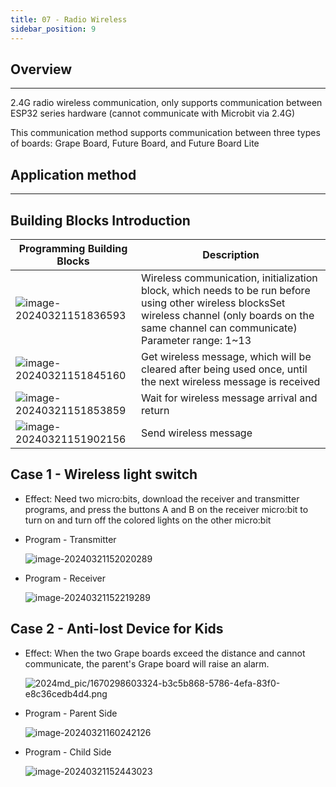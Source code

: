 ```yaml
---
title: 07 - Radio Wireless
sidebar_position: 9
---
```

## Overview

---

2.4G radio wireless communication, only supports communication between ESP32 series hardware (cannot communicate with Microbit via 2.4G)

This communication method supports communication between three types of boards: Grape Board, Future Board, and Future Board Lite

## Application method

---

## Building Blocks Introduction

| **Programming Building Blocks**                                                       | **Description**                                                                                                                                                                              |
| ------------------------------------------------------------------------------------------- | -------------------------------------------------------------------------------------------------------------------------------------------------------------------------------------------------- |
| ![image-20240321151836593](https://learn.kittenbot.cn/2024md_pic/image-20240321151836593.png) | Wireless communication, initialization block, which needs to be run before using other wireless blocksSet wireless channel (only boards on the same channel can communicate) Parameter range: 1~13 |
| ![image-20240321151845160](https://learn.kittenbot.cn/2024md_pic/image-20240321151845160.png) | Get wireless message, which will be cleared after being used once, until the next wireless message is received                                                                                     |
| ![image-20240321151853859](https://learn.kittenbot.cn/2024md_pic/image-20240321151853859.png) | Wait for wireless message arrival and return                                                                                                                                                       |
| ![image-20240321151902156](https://learn.kittenbot.cn/2024md_pic/image-20240321151902156.png) | Send wireless message                                                                                                                                                                              |

## Case 1 - Wireless light switch

- Effect: Need two micro:bits, download the receiver and transmitter programs, and press the buttons A and B on the receiver micro:bit to turn on and turn off the colored lights on the other micro:bit
- Program - Transmitter

  ![image-20240321152020289](https://learn.kittenbot.cn/2024md_pic/image-20240321152020289.png)
- Program - Receiver 


  ![image-20240321152219289](https://learn.kittenbot.cn/2024md_pic/image-20240321152219289.png)

## Case 2 - Anti-lost Device for Kids

- Effect: When the two Grape boards exceed the distance and cannot communicate, the parent's Grape board will raise an alarm.

  ![2024md_pic/1670298603324-b3c5b868-5786-4efa-83f0-e8c36cedb4d4.png](https://learn.kittenbot.cn/2024md_pic/1670298603324-b3c5b868-5786-4efa-83f0-e8c36cedb4d4.png)
- Program - Parent Side

  ![image-20240321160242126](https://learn.kittenbot.cn/2024md_pic/image-20240321160242126.png)
- Program - Child Side 


  ![image-20240321152443023](https://learn.kittenbot.cn/2024md_pic/image-20240321152443023.png)
